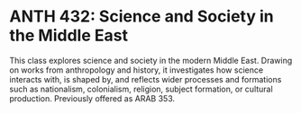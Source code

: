 # ANTH 432: Science and Society in the Middle East

This class explores science and society in the modern Middle East. Drawing on works from anthropology and history, it investigates how science interacts with, is shaped by, and reflects wider processes and formations such as nationalism, colonialism, religion, subject formation, or cultural production. Previously offered as ARAB 353.